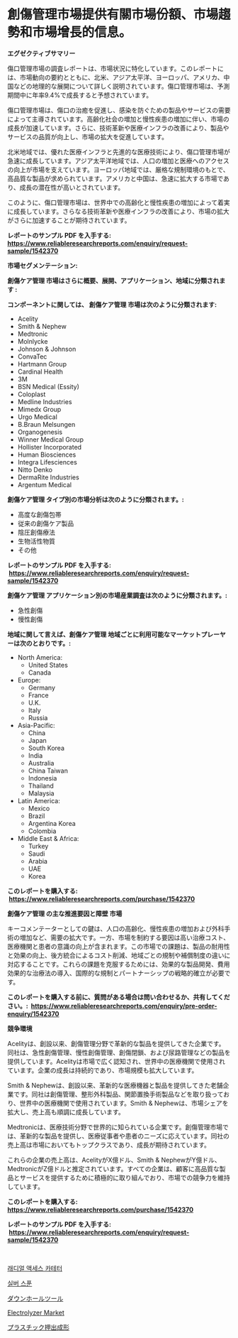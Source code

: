 <p><h1>創傷管理市場提供有關市場份額、市場趨勢和市場增長的信息。</h1></p><p><strong>エグゼクティブサマリー</strong></p>
<p><p>傷口管理市場の調査レポートは、市場状況に特化しています。このレポートには、市場動向の要約とともに、北米、アジア太平洋、ヨーロッパ、アメリカ、中国などの地理的な展開について詳しく説明されています。傷口管理市場は、予測期間中に年率9.4%で成長すると予想されています。</p><p>傷口管理市場は、傷口の治癒を促進し、感染を防ぐための製品やサービスの需要によって主導されています。高齢化社会の増加と慢性疾患の増加に伴い、市場の成長が加速しています。さらに、技術革新や医療インフラの改善により、製品やサービスの品質が向上し、市場の拡大を促進しています。</p><p>北米地域では、優れた医療インフラと先進的な医療技術により、傷口管理市場が急速に成長しています。アジア太平洋地域では、人口の増加と医療へのアクセスの向上が市場を支えています。ヨーロッパ地域では、厳格な規制環境のもとで、高品質な製品が求められています。アメリカと中国は、急速に拡大する市場であり、成長の潜在性が高いとされています。</p><p>このように、傷口管理市場は、世界中での高齢化と慢性疾患の増加によって着実に成長しています。さらなる技術革新や医療インフラの改善により、市場の拡大がさらに加速することが期待されています。</p></p>
<p><strong>レポートのサンプル PDF を入手する: <a href="https://www.reliableresearchreports.com/enquiry/request-sample/1542370">https://www.reliableresearchreports.com/enquiry/request-sample/1542370</a></strong></p>
<p><strong>市場セグメンテーション:</strong></p>
<p><strong> 創傷ケア管理 市場はさらに概要、展開、アプリケーション、地域に分類されます :</strong></p>
<p><strong>コンポーネントに関しては、 創傷ケア管理 市場は次のように分類されます: &nbsp;</strong></p>
<p><ul><li>Acelity</li><li>Smith & Nephew</li><li>Medtronic</li><li>Molnlycke</li><li>Johnson & Johnson</li><li>ConvaTec</li><li>Hartmann Group</li><li>Cardinal Health</li><li>3M</li><li>BSN Medical (Essity)</li><li>Coloplast</li><li>Medline Industries</li><li>Mimedx Group</li><li>Urgo Medical</li><li>B.Braun Melsungen</li><li>Organogenesis</li><li>Winner Medical Group</li><li>Hollister Incorporated</li><li>Human Biosciences</li><li>Integra Lifesciences</li><li>Nitto Denko</li><li>DermaRite Industries</li><li>Argentum Medical</li></ul></p>
<p><strong> 創傷ケア管理 タイプ別の市場分析は次のように分類されます。:</strong></p>
<p><ul><li>高度な創傷包帯</li><li>従来の創傷ケア製品</li><li>陰圧創傷療法</li><li>生物活性物質</li><li>その他</li></ul></p>
<p><strong>レポートのサンプル PDF を入手する: &nbsp;<a href="https://www.reliableresearchreports.com/enquiry/request-sample/1542370">https://www.reliableresearchreports.com/enquiry/request-sample/1542370</a></strong></p>
<p><strong> 創傷ケア管理 アプリケーション別の市場産業調査は次のように分類されます。:</strong></p>
<p><ul><li>急性創傷</li><li>慢性創傷</li></ul></p>
<p><strong>地域に関して言えば、創傷ケア管理 地域ごとに利用可能なマーケットプレーヤーは次のとおりです。:</strong></p>
<p><ul>
    <li>
        North America:
        <ul>
            <li>United States</li>
            <li>Canada</li>
        </ul>
    </li>
    <li>
        Europe:
        <ul>
            <li>Germany</li>
            <li>France</li>
            <li>U.K.</li>
            <li>Italy</li>
            <li>Russia</li>
        </ul>
    </li>
    <li>
        Asia-Pacific:
        <ul>
            <li>China</li>
            <li>Japan</li>
            <li>South Korea</li>
            <li>India</li>
            <li>Australia</li>
            <li>China Taiwan</li>
            <li>Indonesia</li>
            <li>Thailand</li>
            <li>Malaysia</li>
        </ul>
    </li>
    <li>
        Latin America:
        <ul>
            <li>Mexico</li>
            <li>Brazil</li>
            <li>Argentina Korea</li>
            <li>Colombia</li>
        </ul>
    </li>
    <li>
        Middle East & Africa:
        <ul>
            <li>Turkey</li>
            <li>Saudi</li>
            <li>Arabia</li>
            <li>UAE</li>
            <li>Korea</li>
        </ul>
    </li>
    </ul></p>
<p><strong>このレポートを購入する: &nbsp;<a href="https://www.reliableresearchreports.com/purchase/1542370">https://www.reliableresearchreports.com/purchase/1542370</a></strong></p>
<p><strong>創傷ケア管理 の主な推進要因と障壁 市場</strong></p>
<p><p>キーコメンテーターとしての鍵は、人口の高齢化、慢性疾患の増加および外科手術の増加など、需要の拡大です。一方、市場を制約する要因は高い治療コスト、医療機関と患者の意識の向上が含まれます。この市場での課題は、製品の耐用性と効果の向上、後方統合によるコスト削減、地域ごとの規制や補償制度の違いに対応することです。これらの課題を克服するためには、効果的な製品開発、費用効果的な治療法の導入、国際的な規制とパートナーシップの戦略的確立が必要です。</p></p>
<p><strong>このレポートを購入する前に、質問がある場合は問い合わせるか、共有してください。:&nbsp; <a href="https://www.reliableresearchreports.com/enquiry/pre-order-enquiry/1542370">https://www.reliableresearchreports.com/enquiry/pre-order-enquiry/1542370</a></strong></p>
<p><strong>競争環境</strong></p>
<p><p>Acelityは、創設以来、創傷管理分野で革新的な製品を提供してきた企業です。同社は、急性創傷管理、慢性創傷管理、創傷閉鎖、および尿路管理などの製品を提供しています。Acelityは市場で広く認知され、世界中の医療機関で使用されています。企業の成長は持続的であり、市場規模も拡大しています。</p><p>Smith & Nephewは、創設以来、革新的な医療機器と製品を提供してきた老舗企業です。同社は創傷管理、整形外科製品、関節置換手術製品などを取り扱っており、世界中の医療機関で使用されています。Smith & Nephewは、市場シェアを拡大し、売上高も順調に成長しています。</p><p>Medtronicは、医療技術分野で世界的に知られている企業です。創傷管理市場では、革新的な製品を提供し、医療従事者や患者のニーズに応えています。同社の売上高は市場においてもトップクラスであり、成長が期待されています。</p><p>これらの企業の売上高は、AcelityがX億ドル、Smith & NephewがY億ドル、MedtronicがZ億ドルと推定されています。すべての企業は、顧客に高品質な製品とサービスを提供するために積極的に取り組んでおり、市場での競争力を維持しています。</p></p>
<p><strong>このレポートを購入する: &nbsp; <a href="https://www.reliableresearchreports.com/purchase/1542370">https://www.reliableresearchreports.com/purchase/1542370</a></strong></p>
<p><strong>レポートのサンプル PDF を入手する: &nbsp;<a href="https://www.reliableresearchreports.com/enquiry/request-sample/1542370">https://www.reliableresearchreports.com/enquiry/request-sample/1542370</a></strong><strong></strong></p>
<p>&nbsp;</p>
<p><p><a href="https://medium.com/@stuartstehr2022/%EB%9D%BC%EB%94%94%EC%96%BC-%EC%95%A1%EC%84%B8%EC%8A%A4-%EC%B9%B4%ED%85%8C%ED%84%B0-%EC%8B%9C%EC%9E%A5-%EA%B7%9C%EB%AA%A8-cagr-%EB%8F%99%ED%96%A5-2024-2030-700f529c078a">래디얼 액세스 카테터</a></p><p><a href="https://medium.com/@briaabshire/%EC%8B%A4%EB%B2%84-%EC%8A%A4%ED%91%BC-%EB%A7%88%EC%BC%93-%EB%A9%94%ED%8A%B8%EB%A6%AD%EC%8A%A4-%ED%95%B4%EC%84%9D-%EC%8B%9C%EC%9E%A5-%EC%A0%90%EC%9C%A0%EC%9C%A8-%ED%8A%B8%EB%A0%8C%EB%93%9C-%EB%B0%8F-%EC%84%B1%EC%9E%A5-%ED%8C%A8%ED%84%B4-ce1daf0eece6">실버 스푼</a></p><p><a href="https://medium.com/@larrycruz525/%E3%83%80%E3%82%A6%E3%83%B3%E3%83%9B%E3%83%BC%E3%83%AB%E3%83%84%E3%83%BC%E3%83%AB%E5%B8%82%E5%A0%B4-2031%E5%B9%B4%E3%81%BE%E3%81%A7%E3%81%AE%E5%8B%95%E5%90%91-%E4%BA%88%E6%B8%AC-%E7%AB%B6%E4%BA%89%E5%88%86%E6%9E%90-24a79c7ba8f1">ダウンホールツール</a></p><p><a href="https://github.com/lubmix/Market-Research-Report-List-2/blob/main/electrolyzer-market.md">Electrolyzer Market</a></p><p><a href="https://github.com/EstelWisozk1/Market-Research-Report-List-1/blob/main/291736416525.md">プラスチック押出成形</a></p></p>